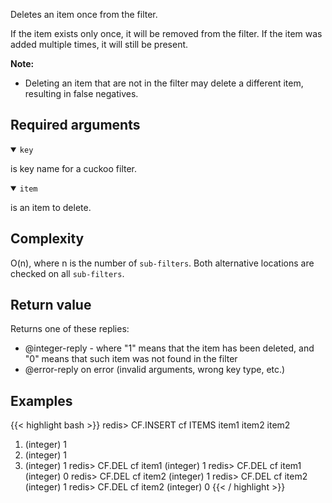 Deletes an item once from the filter.

If the item exists only once, it will be removed from the filter. If the item was added multiple times, it will still be present.

<note><b>Note:</b>

- Deleting an item that are not in the filter may delete a different item, resulting in false negatives.
</note>

## Required arguments

<details open><summary><code>key</code></summary>

is key name for a cuckoo filter.
</details>

<details open><summary><code>item</code></summary>

is an item to delete.
</details>

## Complexity

O(n), where n is the number of `sub-filters`. Both alternative locations are
checked on all `sub-filters`.

## Return value

Returns one of these replies:

- @integer-reply - where "1" means that the item has been deleted, and "0" means that such item was not found in the filter
- @error-reply on error (invalid arguments, wrong key type, etc.)

## Examples

{{< highlight bash >}}
redis> CF.INSERT cf ITEMS item1 item2 item2
1) (integer) 1
2) (integer) 1
3) (integer) 1
redis> CF.DEL cf item1
(integer) 1
redis> CF.DEL cf item1
(integer) 0
redis> CF.DEL cf item2
(integer) 1
redis> CF.DEL cf item2
(integer) 1
redis> CF.DEL cf item2
(integer) 0
{{< / highlight >}}
